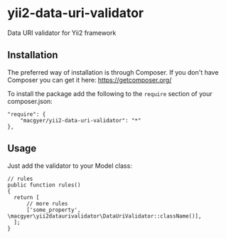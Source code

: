 # yii2-data-uri-validator
Data URI validator for Yii2 framework

## Installation

The preferred way of installation is through Composer.
If you don't have Composer you can get it here: https://getcomposer.org/

To install the package add the following to the ```require``` section of your composer.json:
```
"require": {
    "macgyer/yii2-data-uri-validator": "*"
},
```

## Usage

Just add the validator to your Model class:
```
// rules
public function rules()
{
  return [
      // more rules
      ['some_property', \macgyer\yii2dataurivalidator\DataUriValidator::className()],
  ];
}
```
